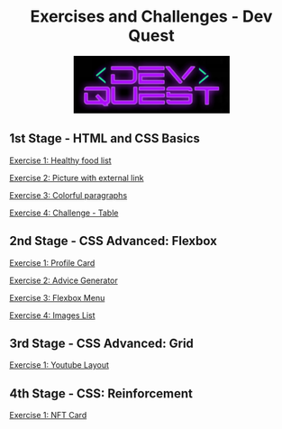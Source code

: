 
<div align="center">

# Exercises and Challenges - Dev Quest

![ ](/dev-quest-logo.png)

</div>

## 1st Stage - HTML and CSS Basics

[Exercise 1: Healthy food list](https://carolinaciolin.github.io/dev-quest/html-css-basic/ex1.html)

[Exercise 2: Picture with external link](https://carolinaciolin.github.io/dev-quest/html-css-basic/ex2.html)

[Exercise 3: Colorful paragraphs](https://carolinaciolin.github.io/dev-quest/html-css-basic/ex3/index.html)

[Exercise 4: Challenge - Table](https://carolinaciolin.github.io/dev-quest/html-css-basic/desafio-tabela/index.html)


## 2nd Stage - CSS Advanced: Flexbox

[Exercise 1: Profile Card](https://carolinaciolin.github.io/dev-quest/advanced-css-flexbox/ex1-profile-card/index.html)

[Exercise 2: Advice Generator](https://carolinaciolin.github.io/dev-quest/advanced-css-flexbox/ex2-advice-generator/index.html)

[Exercise 3: Flexbox Menu](https://carolinaciolin.github.io/dev-quest/advanced-css-flexbox/ex3-flexbox-menu/index.html)

[Exercise 4: Images List](https://carolinaciolin.github.io/dev-quest/advanced-css-flexbox/ex4-images-list/index.html)


## 3rd Stage - CSS Advanced: Grid

[Exercise 1: Youtube Layout](https://carolinaciolin.github.io/dev-quest/advanced-css-grid/youtube-layout/index.html)


## 4th Stage - CSS: Reinforcement

[Exercise 1: NFT Card](https://carolinaciolin.github.io/dev-quest/advanced-css-reinforcement/nft-preview-card-component/index.html)